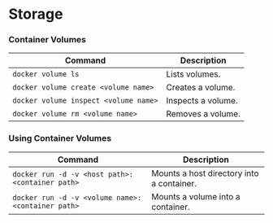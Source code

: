 # Storage

### Container Volumes

| Command                               | Description        |
|---------------------------------------|--------------------|
| `docker volume ls`                    | Lists volumes.     |
| `docker volume create <volume name>`  | Creates a volume.  |
| `docker volume inspect <volume name>` | Inspects a volume. |
| `docker volume rm <volume name>`      | Removes a volume.  |

### Using Container Volumes

| Command                                           | Description                               |
|---------------------------------------------------|-------------------------------------------|
| `docker run -d -v <host path>:<container path>`   | Mounts a host directory into a container. |
| `docker run -d -v <volume name>:<container path>` | Mounts a volume into a container.         |